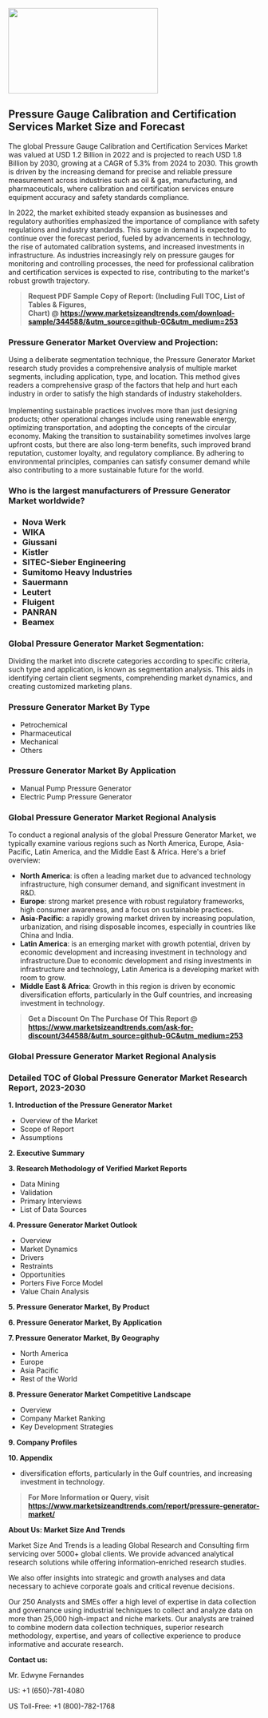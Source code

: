 <p><img class="alignnone size-medium wp-image-20088" src="https://ffe5etoiles.com/wp-content/uploads/2024/12/MST1-300x171.png" alt="" width="300" height="171" /></p><h2>Pressure Gauge Calibration and Certification Services Market Size and Forecast</h2><p>The global Pressure Gauge Calibration and Certification Services Market was valued at USD 1.2 Billion in 2022 and is projected to reach USD 1.8 Billion by 2030, growing at a CAGR of 5.3% from 2024 to 2030. This growth is driven by the increasing demand for precise and reliable pressure measurement across industries such as oil & gas, manufacturing, and pharmaceuticals, where calibration and certification services ensure equipment accuracy and safety standards compliance.</p><p>In 2022, the market exhibited steady expansion as businesses and regulatory authorities emphasized the importance of compliance with safety regulations and industry standards. This surge in demand is expected to continue over the forecast period, fueled by advancements in technology, the rise of automated calibration systems, and increased investments in infrastructure. As industries increasingly rely on pressure gauges for monitoring and controlling processes, the need for professional calibration and certification services is expected to rise, contributing to the market's robust growth trajectory.</p></p><blockquote id="" class=""><strong>Request PDF Sample Copy of Report: (Including Full TOC, List of Tables &amp; Figures, Chart)&nbsp;@&nbsp;<strong><a href="https://www.marketsizeandtrends.com/download-sample/344588/&utm_source=github-GC&utm_medium=253" target="_blank">https://www.marketsizeandtrends.com/download-sample/344588/&utm_source=github-GC&utm_medium=253</a></strong></strong></blockquote><h3 id="" class="">Pressure Generator Market&nbsp;Overview and Projection:</h3><p id="" class="">Using a deliberate segmentation technique, the Pressure Generator Market research study provides a comprehensive analysis of multiple market segments, including application, type, and location. This method gives readers a comprehensive grasp of the factors that help and hurt each industry in order to satisfy the high standards of industry stakeholders. <br /> <br />Implementing sustainable practices involves more than just designing products; other operational changes include using renewable energy, optimizing transportation, and adopting the concepts of the circular economy. Making the transition to sustainability sometimes involves large upfront costs, but there are also long-term benefits, such improved brand reputation, customer loyalty, and regulatory compliance. By adhering to environmental principles, companies can satisfy consumer demand while also contributing to a more sustainable future for the world.</p><h3 id="" class="">Who is the largest manufacturers of&nbsp;Pressure Generator Market worldwide?</h3><h3 class=""><p><ul><li>Nova Werk </li><li> WIKA </li><li> Giussani </li><li> Kistler </li><li> SITEC-Sieber Engineering </li><li> Sumitomo Heavy Industries </li><li> Sauermann </li><li> Leutert </li><li> Fluigent </li><li> PANRAN </li><li> Beamex</li></ul></p></h3><h3 id="" class="">Global&nbsp;Pressure Generator Market Segmentation:</h3><p id="" class="">Dividing the market into discrete categories according to specific criteria, such type and application, is known as segmentation analysis. This aids in identifying certain client segments, comprehending market dynamics, and creating customized marketing plans.</p><h3 id="" class="">Pressure Generator Market&nbsp;By Type</h3><p><p><ul><li>Petrochemical</li><li> Pharmaceutical</li><li> Mechanical</li><li> Others</p></li></ul></p></p><h3 id="" class="">Pressure Generator Market&nbsp;By Application</h3><p class=""><p><ul><li>Manual Pump Pressure Generator</li><li> Electric Pump Pressure Generator</li></ul></p></p><h3 id="" class="">Global Pressure Generator Market Regional Analysis</h3><p id="" class="">To conduct a regional analysis of the global Pressure Generator Market, we typically examine various regions such as North America, Europe, Asia-Pacific, Latin America, and the Middle East &amp; Africa. Here's a brief overview:</p><ul><li><strong>North America</strong>: is often a leading market due to advanced technology infrastructure, high consumer demand, and significant investment in R&amp;D.</li><li><strong>Europe</strong>: strong market presence with robust regulatory frameworks, high consumer awareness, and a focus on sustainable practices.</li><li><strong>Asia-Pacific</strong>: a rapidly growing market driven by increasing population, urbanization, and rising disposable incomes, especially in countries like China and India.</li><li><strong>Latin America</strong>: is an emerging market with growth potential, driven by economic development and increasing investment in technology and infrastructure.Due to economic development and rising investments in infrastructure and technology, Latin America is a developing market with room to grow.</li><li><strong>Middle East &amp; Africa</strong>: Growth in this region is driven by economic diversification efforts, particularly in the Gulf countries, and increasing investment in technology.</li></ul><blockquote id="" class=""><strong>Get a Discount On The Purchase Of This Report @ <strong><a href="https://www.marketsizeandtrends.com/ask-for-discount/344588/&utm_source=github-GC&utm_medium=253" target="_blank">https://www.marketsizeandtrends.com/ask-for-discount/344588/&utm_source=github-GC&utm_medium=253</a></strong></strong></blockquote><h3 id="" class="">Global Pressure Generator Market Regional Analysis</h3><h3 id="" class="">Detailed TOC of Global Pressure Generator Market Research Report, 2023-2030</h3><p id="" class=""><strong>1. Introduction of the Pressure Generator Market</strong></p><ul><li>Overview of the Market</li><li>Scope of Report</li><li>Assumptions</li></ul><p id="" class=""><strong>2. Executive Summary</strong></p><p id="" class=""><strong>3. Research Methodology of Verified Market Reports</strong></p><ul><li>Data Mining</li><li>Validation</li><li>Primary Interviews</li><li>List of Data Sources</li></ul><p id="" class=""><strong>4. Pressure Generator Market Outlook</strong></p><ul><li>Overview</li><li>Market Dynamics</li><li>Drivers</li><li>Restraints</li><li>Opportunities</li><li>Porters Five Force Model</li><li>Value Chain Analysis</li></ul><p id="" class=""><strong>5. Pressure Generator Market, By Product</strong></p><p id="" class=""><strong>6. Pressure Generator Market, By Application</strong></p><p id="" class=""><strong>7. Pressure Generator Market, By Geography</strong></p><ul><li>North America</li><li>Europe</li><li>Asia Pacific</li><li>Rest of the World</li></ul><p id="" class=""><strong>8. Pressure Generator Market Competitive Landscape</strong></p><ul><li>Overview</li><li>Company Market Ranking</li><li>Key Development Strategies</li></ul><p id="" class=""><strong>9. Company Profiles</strong></p><p id="" class=""><strong>10. Appendix</strong></p><ul><li>diversification efforts, particularly in the Gulf countries, and increasing investment in technology.</li></ul><blockquote id="" class=""><strong>For More Information or Query, visit <strong><strong><a href="https://www.marketsizeandtrends.com/report/pressure-generator-market/" target="_blank">https://www.marketsizeandtrends.com/report/pressure-generator-market/</a></strong></strong></strong></blockquote><p id="" class=""><strong>About Us: Market Size And Trends</strong></p><p id="" class="">Market Size And Trends is a leading Global Research and Consulting firm servicing over 5000+ global clients. We provide advanced analytical research solutions while offering information-enriched research studies.</p><p id="" class="">We also offer insights into strategic and growth analyses and data necessary to achieve corporate goals and critical revenue decisions.</p><p id="" class="">Our 250 Analysts and SMEs offer a high level of expertise in data collection and governance using industrial techniques to collect and analyze data on more than 25,000 high-impact and niche markets. Our analysts are trained to combine modern data collection techniques, superior research methodology, expertise, and years of collective experience to produce informative and accurate research.</p><p id="" class=""><strong>Contact us:</strong></p><p id="" class="">Mr. Edwyne Fernandes</p><p id="" class="">US: +1 (650)-781-4080</p><p id="" class="">US Toll-Free: +1 (800)-782-1768</p>
